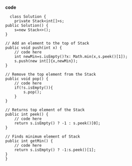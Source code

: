  **code**

      class Solution {
        private Stack<int[]>s;
    public Solution() {
        s=new Stack<>();
    }

    // Add an element to the top of Stack
    public void push(int x) {
        // code here
        int newMin=s.isEmpty()?x: Math.min(x,s.peek()[1]);
        s.push(new int[]{x,newMin});
    }

    // Remove the top element from the Stack
    public void pop() {
        // code here
        if(!s.isEmpty()){
            s.pop();
        }
    }

    // Returns top element of the Stack
    public int peek() {
        // code here
        return s.isEmpty() ? -1 : s.peek()[0];
    }

    // Finds minimum element of Stack
    public int getMin() {
        // code here
        return s.isEmpty() ? -1:s.peek()[1];
    }
    }
